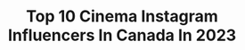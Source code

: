 ---
title: Top 10 Cinema Instagram Influencers In Canada In 2023
description: >-
  Find top cinema Instagram influencers in Canada in 2023. Most popular hashtags: #cinematography #wedding #explorebc.
platform: Instagram
hits: 99
text_top: Analyze the top-rated Instagram accounts on inBeat.
text_bottom: Our database holds 99 Instagram influencers like this in Canada for you to connect with.
profiles:
  - username: "nikpilecki"
    fullname: >-
      Nik Pilecki DP
    bio: >-
      DP / Ontario, Canada. I drink too much coffee. Arri Amira owner. 🎥🎞🖥 Cinematographer🇨🇦 Inquiries: nik@hungryboyproductions.com
    location: "Canada"
    followers: 12760
    engagement: 1232
    commentsToLikes: 0.057629
    id: ck0u0r6t9uorq0i19jo8meyj5
    verified: false
    hashtags: "#ontario, #ursaminipro, #aivascope, #cinematography"
  - username: "taylorhanley_dp"
    fullname: >-
      Taylor Hanley
    bio: >-
      Cinematographer
    location: "Canada"
    followers: 7070
    engagement: 235
    commentsToLikes: 0.054202
    id: ck13bsk8qwyv10i19s5heko07
    verified: false
    hashtags: "#davinciresolve, #filmmaker, #colorist, #reddigitalcinema"
  - username: "alexandre_halle"
    fullname: >-
      Alex Hallé | Cinematographer
    bio: >-
      Montreal-based DOP | Cinematographer 🎥 RED Dsmc2 Owner VIEW MY WORK⬇️
    location: "Canada"
    followers: 17143
    engagement: 207
    commentsToLikes: 0.033249
    id: ck8t0jguys9ji0j78ealgzzh4
    verified: false
    hashtags: ""
  - username: "creasser"
    fullname: >-
      Brad Creasser
    bio: >-
      Canadian Cinematographer based in Vancouver BC.
    location: "Canada"
    followers: 9402
    engagement: 2456
    commentsToLikes: 0.027619
    id: ck0ua52efbcwk0i19g90s88v8
    verified: false
    hashtags: "#nikonp900, #homewardbound, #roadtrip2020, #canadianrockies"
  - username: "trailsofmemories"
    fullname: >-
      𝐓𝐑𝐀𝐈𝐋𝐒𝐎𝐅𝐌𝐄𝐌𝐎𝐑𝐈𝐄𝐒 𝐏𝐇𝐎𝐓𝐎+𝐂𝐈𝐍𝐄𝐌𝐀
    bio: >-
      Toronto based Wedding Photographer & Cinematographer|| Passionate Cook @sujanskitchen
    location: "Canada"
    followers: 21372
    engagement: 200
    commentsToLikes: 0.033552
    id: ck14kv75qrh0z0i19cx5bobwk
    verified: false
    hashtags: "#lovely, #madeforeachother, #peoplescreatives, #instagram"
  - username: "cinematowski"
    fullname: >-
      Justin Turkowski
    bio: >-
      cinematography/photo:[ VARIABLES ] fs7 | 1DXii | RED Gemini
    location: "Canada"
    followers: 21462
    engagement: 655
    commentsToLikes: 0.024382
    id: ck0w4b6pvxpgi0i196yw7bvjx
    verified: false
    hashtags: ""
  - username: "sebpic_"
    fullname: >-
      Sebastian | Outdoor Adventures
    bio: >-
      🌲 Let’s go explore 📷 I’ll bring my camera 🇩🇪 Munich <=> Vancouver 🇨🇦 🎥 Cinematographer @sebpiccinema 🐻 Wild bear count: 6 - More stuff I do 👇🏽
    location: "Canada"
    followers: 60590
    engagement: 352
    commentsToLikes: 0.024444
    id: ck0vvi37sp8ly0i19dal3ton0
    verified: false
    hashtags: "#folkscenery, #discoverearth, #wildernessculture, #the"
  - username: "icapturestudio"
    fullname: >-
      I Capture Studio
    bio: >-
      🎬 Wedding Cinematography 🇨🇦 Based in Toronto 📧 info@icapturestudio.ca
    location: "Canada"
    followers: 8619
    engagement: 1835
    commentsToLikes: 0.048553
    id: ck600ksvzdsfv0i149itsrvtl
    verified: false
    hashtags: "#covid19, #cinematography, #issabouttime, #2020"
  - username: "bennnnnnnngie"
    fullname: >-
      Ben Giesbrecht
    bio: >-
      Cinematographer 🎥 - Ucluelet, BC.↟↟ bgiesbrecht2@gmail.com
    location: "Canada"
    followers: 95198
    engagement: 127
    commentsToLikes: 0.028355
    id: ck0vxklq1zcsu0i197j8zvrt6
    verified: false
    hashtags: "#explorebc, #ccclives, #firvalewildernesscamp, #domeit"
  - username: "alexgayoso_"
    fullname: >-
      Alex Gayoso⚡️
    bio: >-
      Hiii 🙋🏻‍♂️Music Video Director | Producer | Cinematographer | Editor | Photographer | Animator | YouTube Playlist of my work linked below! ⬇️
    location: "Canada"
    followers: 5534
    engagement: 613
    commentsToLikes: 0.131873
    id: ck5znee4roaw90i142yinop58
    verified: false
    hashtags: "#animation, #b3d, #blender, #spoof"
---